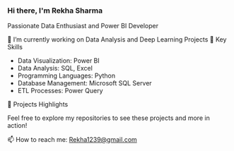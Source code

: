 ### Hi there, I'm Rekha Sharma ###

Passionate Data Enthusiast and Power BI Developer

🔭 I’m currently working on Data Analysis and Deep Learning Projects
🚀 Key Skills

- Data Visualization: Power BI
- Data Analysis: SQL, Excel
- Programming Languages: Python
- Database Management: Microsoft SQL Server
- ETL Processes: Power Query

🌟 Projects Highlights

Feel free to explore my repositories to see these projects and more in action!

📫 How to reach me: Rekha1239@gmail.com

